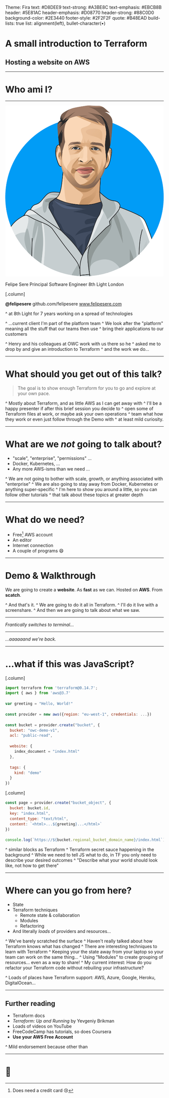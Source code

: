 Theme: Fira
text: #D8DEE9
text-strong: #A3BE8C
text-emphasis: #EBCB8B
header: #5E81AC
header-emphasis: #D08770
header-strong: #88C0D0
background-color: #2E3440
footer-style: #2F2F2F
quote: #B48EAD
build-lists: true
list: alignment(left), bullet-character(•)

# A **small** introduction to **Terraform**
## Hosting a website on AWS

---

# Who ami I?

---

![inline 10%](felipe-transparent.png)

Felipe Sere
Principal Software Engineer
8th Light London

[.column]

**@felipesere**
github.com/felipesere
www.felipesere.com

^ at 8th Light for 7 years working on a spread of technologies

^ ...current client I'm part of the platform team
^ We look after the "platform" meaning all the stuff that our teams then use
^ bring their applications to our customers

^ Henry and his colleagues at OWC work with us there so he
^ asked me to drop by and give an introduction to Terraform
^ and the work we do...

---

# What should you get out of this talk?

> The goal is to show enough Terraform for you to go  and explore at your own pace.

^ Mostly about Terraform, and as little AWS as I can get away with
^ I'll be a happy presenter if after this brief session you decide to
^ open some of Terraform files at work, or maybe ask your own operations
^ team what how they work or even just follow through the Demo with
^ at least mild curiosity.

---

# What are we *not* going to talk about?

- "scale", "enterprise", "permissions" ...
- Docker, Kubernetes, ...
- Any more AWS-isms than we need ...

^ We are not going to bother with scale, growth, or anything associated with "enterprise"
^ We are also going to stay away from Docker, Kubernetes or anything super-specific
^ I'm here to show you around a little, so you can follow other tutorials
^ that talk about these topics at greater depth

---

# What do we need?

- Free[^1] AWS account
- An editor
- Internet connection
- A couple of programs :smile:

[^1]: Does need a credit card :cry:

---

# Demo & Walkthrough

We are going to create a **website**.
As **fast** as we can.
Hosted on **AWS**.
From **scatch**.


^ And that's it.
^ We are going to do it all in Terraform.
^ I'll do it live with a screenshare.
^ And then we are going to talk about what we saw.

---

_Frantically switches to terminal..._

---

_...aaaaaand we're back._

---

# ...what if this was JavaScript?

[.column]

```javascript
import terraform from 'terraform@0.14.7';
import { aws } from 'aws@3.7'

var greeting = "Hello, World!"

const provider = new aws({region: "eu-west-1", credentials: ...})

const bucket = provider.create("bucket", {
  bucket: "owc-demo-v1",
  acl: "public-read",

  website: {
    index_document = "index.html"
  },

  tags: {
    kind: "demo"
  }
})
```

[.column]

```javascript
const page = provider.create("bucket_object", {
  bucket: bucket.id,
  key: "index.html",
  content_type: "text/html",
  content: `<html>...${greeting}...</html>`
})

console.log(`https://${bucket.regional_bucket_domain_name}/index.html`)
```

^ similar blocks as Terraform
^ Terraform secret sauce happening in the background
^ While we need to tell JS what to do, in TF you only need to describe your desired outcomes
^ "Describe what your world should look like, not how to get there"

---

# Where can you go from here?

- State
- Terraform techniques
  - Remote state & collaboration
  - Modules
  - Refactoring
- And literally _loads_ of providers and resources...

^ We've barely scratched the surface
^ Haven't really talked about how Terraform knows what has changed
^ There are interesting techniques to learn with Terraform
^ Keeping your the state away from your laptop so your team can work on the same thing...
^ Using "Modules" to create grouping of resources... even as a way to share!
^ My current interest: How do you refactor your Terraform code without rebuiling your infrastructure?

^ Loads of places have Terraform support: AWS, Azure, Google, Heroku, DigitalOcean...

---

## Further reading

- Terraform docs
- *Terraform: Up and Running* by Yevgeniy Brikman
- Loads of videos on YouTube
- FreeCodeCamp has tutorials, so does Coursera
- **Use your AWS Free Account**

^ Mild endorsement because other than 

---

# :wave:
